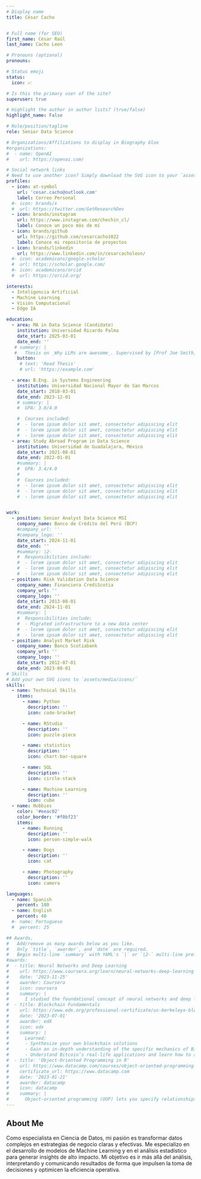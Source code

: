 ```yaml
---
# Display name
title: César Cacho


# Full name (for SEO)
first_name: César Raúl 
last_name: Cacho Leon

# Pronouns (optional)
pronouns: 

# Status emoji
status:
  icon: 📈

# Is this the primary user of the site?
superuser: true

# Highlight the author in author lists? (true/false)
highlight_name: False

# Role/position/tagline
role: Senior Data Science

# Organizations/Affiliations to display in Biography blox
#organizations:
#  - name: OpenAI
#    url: https://openai.com/

# Social network links
# Need to use another icon? Simply download the SVG icon to your `assets/media/icons/` folder.
profiles:
  - icon: at-symbol
    url: 'cesar.cacho@outlook.com'
    label: Correo Personal
  #- icon: brands/x
  #  url: https://twitter.com/GetResearchDev
  - icon: brands/instagram
    url: https://www.instagram.com/chechin_cl/
    label: Conoce un poco más de mí
  - icon: brands/github
    url: https://github.com/cesarcacho1022
    label: Conoce mi repositorio de proyectos
  - icon: brands/linkedin
    url: https://www.linkedin.com/in/cesarcacholeon/
  #- icon: academicons/google-scholar
  #  url: https://scholar.google.com/
  #- icon: academicons/orcid
  #  url: https://orcid.org/

interests:
  - Inteligencia Artificial 
  - Machine Learning
  - Visión Computacional
  - Edge IA

education:
  - area: MA in Data Science (Candidate)
    institution: Universidad Ricardo Palma
    date_start: 2025-03-01
    date_end: ''
   # summary: |
   #   Thesis on _Why LLMs are awesome_. Supervised by [Prof Joe Smith](https://example.com). Presented papers at 5 IEEE conferences with the contributions being published in 2 Springer journals.
    button:
     # text: 'Read Thesis'
     # url: 'https://example.com'

  - area: B.Eng. in Systems Engineering
    institution: Universidad Nacional Mayor de San Marcos
    date_start: 2018-03-01
    date_end: 2023-12-01
    # summary: |
    #  GPA: 3.8/4.0

    #  Courses included:
    #  - lorem ipsum dolor sit amet, consectetur adipiscing elit
    #  - lorem ipsum dolor sit amet, consectetur adipiscing elit
    #  - lorem ipsum dolor sit amet, consectetur adipiscing elit
  - area: Study Abroad Program in Data Science
    institution: Universidad de Guadalajara, México
    date_start: 2021-08-01
    date_end: 2022-01-01
    #summary: |
    #  GPA: 3.4/4.0
    #  
    #  Courses included:
    #  - lorem ipsum dolor sit amet, consectetur adipiscing elit
    #  - lorem ipsum dolor sit amet, consectetur adipiscing elit
    #  - lorem ipsum dolor sit amet, consectetur adipiscing elit


work:
  - position: Senior Analyst Data Science MSI
    company_name: Banco de Crédito del Perú (BCP)
    #company_url: ''
    #company_logo: ''
    date_start: 2024-11-01
    date_end: ''
    #summary: |2-
    #  Responsibilities include:
    #  - lorem ipsum dolor sit amet, consectetur adipiscing elit
    #  - lorem ipsum dolor sit amet, consectetur adipiscing elit
    #  - lorem ipsum dolor sit amet, consectetur adipiscing elit
  - position: Risk Validation Data Science
    company_name: Financiera CrediScotia
    company_url: ''
    company_logo: ''
    date_start: 2013-08-01
    date_end: 2024-11-01
    #summary: |
    #  Responsibilities include:
    #  - Migrated infrastructure to a new data center
    #  - lorem ipsum dolor sit amet, consectetur adipiscing elit
    #  - lorem ipsum dolor sit amet, consectetur adipiscing elit
  - position: Analyst Market Risk
    company_name: Banco Scotiabank 
    company_url: ''
    company_logo: ''
    date_start: 2012-07-01
    date_end: 2023-08-01
# Skills
# Add your own SVG icons to `assets/media/icons/`
skills:
  - name: Technical Skills
    items:
      - name: Python
        description: ''
        icon: code-bracket

      - name: RStudio
        description: ''
        icon: puzzle-piece

      - name: statistics
        description: ''
        icon: chart-bar-square

      - name: SQL
        description: ''
        icon: circle-stack

      - name: Machine Learning
        description: ''
        icon: cube
  - name: Hobbies
    color: '#eeac02'
    color_border: '#f0bf23'
    items:
      - name: Running
        description: ''
        icon: person-simple-walk

      - name: Dogs
        description: ''
        icon: cat

      - name: Photography
        description: ''
        icon: camera

languages:
  - name: Spanish
    percent: 100
  - name: English
    percent: 40
  #- name: Portuguese
  #  percent: 25

## Awards.
#   Add/remove as many awards below as you like.
#   Only `title`, `awarder`, and `date` are required.
#   Begin multi-line `summary` with YAML's `|` or `|2-` multi-line prefix and indent 2 #spaces below.
#awards:
#  - title: Neural Networks and Deep Learning
#    url: https://www.coursera.org/learn/neural-networks-deep-learning
#    date: '2023-11-25'
#    awarder: Coursera
#    icon: coursera
#    summary: |
#      I studied the foundational concept of neural networks and deep learning. By the end, #I was familiar with the significant technological trends driving the rise of deep learning; #build, train, and apply fully connected deep neural networks; implement efficient #(vectorized) neural networks; identify key parameters in a neural network’s architecture; #and apply deep learning to your own applications.
#  - title: Blockchain Fundamentals
#    url: https://www.edx.org/professional-certificate/uc-berkeleyx-blockchain-fundamentals
#    date: '2023-07-01'
#    awarder: edX
#    icon: edx
#    summary: |
#      Learned:
#      - Synthesize your own blockchain solutions
#      - Gain an in-depth understanding of the specific mechanics of Bitcoin
#      - Understand Bitcoin’s real-life applications and learn how to attack and destroy #Bitcoin, Ethereum, smart contracts and Dapps, and alternatives to Bitcoin’s Proof-of-Work #consensus algorithm
#  - title: 'Object-Oriented Programming in R'
#    url: https://www.datacamp.com/courses/object-oriented-programming-with-s3-and-r6-in-r
#    certificate_url: https://www.datacamp.com
#    date: '2023-01-21'
#    awarder: datacamp
#    icon: datacamp
#    summary: |
#      Object-oriented programming (OOP) lets you specify relationships between functions #and the objects that they can act on, helping you manage complexity in your code. This is #an intermediate level course, providing an introduction to OOP, using the S3 and R6 #systems. S3 is a great day-to-day R programming tool that simplifies some of the functions #that you write. R6 is especially useful for industry-specific analyses, working with web #APIs, and building GUIs.
---
```


## About Me

Como especialista en Ciencia de Datos, mi pasión es transformar datos complejos en estrategias de negocio claras y efectivas. Me especializo en el desarrollo de modelos de Machine Learning y en el análisis estadístico para generar insights de alto impacto. Mi objetivo es ir más allá del análisis, interpretando y comunicando resultados de forma que impulsen la toma de decisiones y optimicen la eficiencia operativa.
